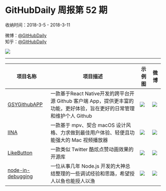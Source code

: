 # GitHubDaily 周报第 52 期

收纳时间：2018-3-5 - 2018-3-11

微博：[@GitHubDaily](https://weibo.com/GitHubDaily)    
知乎：[@GitHubDaily](https://www.zhihu.com/people/githubdaily)

![](https://raw.githubusercontent.com/GitHubDaily/GitHubDaily/master/assets/weixin.png)

---

项目名称 | 项目描述 | 示例图 | 微博
--- | --- | --- | ---
[GSYGithubAPP](status.github_url) | 一款基于React Native开发的跨平台开源 Github 客户端 App，提供更丰富的功能，更好体验，旨在更好的日常管理和维护个人 Github | ![](http://wx2.sinaimg.cn/large/006fiYtfly1fp3kq482a6j30xr190qem.jpg) | [![](https://raw.githubusercontent.com/GitHubDaily/GitHubDaily/master/assets/sina_logo.png)](https://weibo.com/5722964389/G6nBWa38A)
[IINA](status.github_url) | 一款基于 mpv、契合 macOS 设计风格、力求做到最佳用户体验、轻便且功能强大的 Mac 视频播放器 | ![](http://wx1.sinaimg.cn/large/006fiYtfly1fp3gxd6swkj31kw0vqn6n.jpg) | [![](https://raw.githubusercontent.com/GitHubDaily/GitHubDaily/master/assets/sina_logo.png)](https://weibo.com/5722964389/G6ebrBhfG)
[LikeButton](status.github_url) | 一款类似 Twitter 酷炫点赞动画效果的开源库 | ![](http://wx2.sinaimg.cn/large/006fiYtfgy1fp3cgplzj3g30e80pab29.gif) | [![](https://raw.githubusercontent.com/GitHubDaily/GitHubDaily/master/assets/sina_logo.png)](https://weibo.com/5722964389/G69s2ucQX)
[node-in-debugging](status.github_url) | 一位从事几年 Node.js 开发的大神总结整理的一些调试经验和思路，希望授人以鱼也能授人以渔 | ![](http://wx1.sinaimg.cn/large/006fiYtfly1foxpslhxr9j31hi1seahj.jpg) | [![](https://raw.githubusercontent.com/GitHubDaily/GitHubDaily/master/assets/sina_logo.png)](https://weibo.com/5722964389/G5VkrEkjs)
